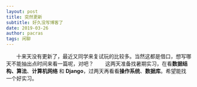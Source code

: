 ```yaml
---
layout: post
title: 突然更新
subtitle: 好久没写博客了
date: 2019-03-26
author: pacras
tags: 闲聊
---
```


&nbsp; &nbsp; &nbsp; &nbsp;十来天没有更新了，最近又同学来复试玩的比较多。当然这都是借口，想写哪天不能抽出点时间来看一篇呢，对吧？
&nbsp; &nbsp; &nbsp; &nbsp;这两天准备找暑期实习，在看**数据结构、算法**、**计算机网络** 和 **Django**，过两天再看看**操作系统**、**数据库**。希望能找一个好实习。
